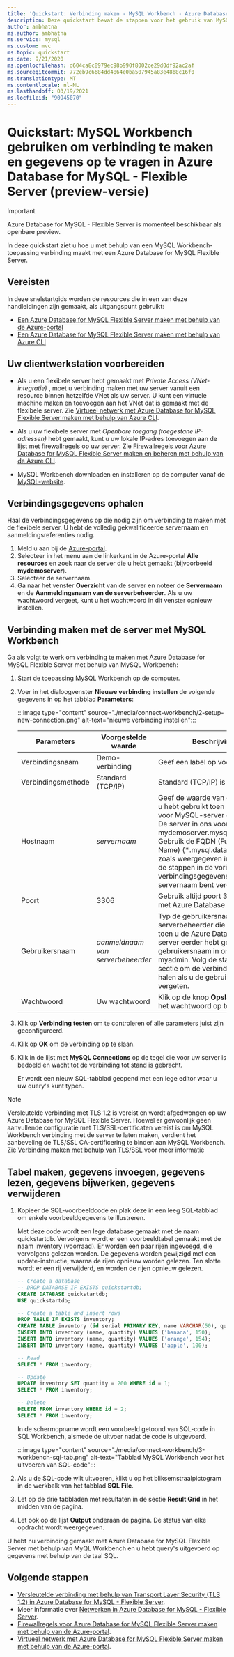 ```yaml
---
title: 'Quickstart: Verbinding maken - MySQL Workbench - Azure Database for MySQL - Flexible Server'
description: Deze quickstart bevat de stappen voor het gebruik van MySQL Workbench om verbinding te maken met en gegevens op te vragen uit Azure Database for MySQL - Flexible Server.
author: ambhatna
ms.author: ambhatna
ms.service: mysql
ms.custom: mvc
ms.topic: quickstart
ms.date: 9/21/2020
ms.openlocfilehash: d604ca8c8979ec98b990f8002ce29d0df92ac2af
ms.sourcegitcommit: 772eb9c6684dd4864e0ba507945a83e48b8c16f0
ms.translationtype: MT
ms.contentlocale: nl-NL
ms.lasthandoff: 03/19/2021
ms.locfileid: "90945070"
---
```

# <a name="quickstart-use-mysql-workbench-to-connect-and-query-data-in-azure-database-for-mysql---flexible-server-preview"></a>Quickstart: MySQL Workbench gebruiken om verbinding te maken en gegevens op te vragen in Azure Database for MySQL - Flexible Server (preview-versie)


> [!IMPORTANT] 
> Azure Database for MySQL - Flexible Server is momenteel beschikbaar als openbare preview.

In deze quickstart ziet u hoe u met behulp van een MySQL Workbench-toepassing verbinding maakt met een Azure Database for MySQL Flexible Server.

## <a name="prerequisites"></a>Vereisten

In deze snelstartgids worden de resources die in een van deze handleidingen zijn gemaakt, als uitgangspunt gebruikt:

- [Een Azure Database for MySQL Flexible Server maken met behulp van de Azure-portal](./quickstart-create-server-portal.md)
- [Een Azure Database for MySQL Flexible Server maken met behulp van Azure CLI](./quickstart-create-server-cli.md)

## <a name="preparing-your-client-workstation"></a>Uw clientwerkstation voorbereiden
- Als u een flexibele server hebt gemaakt met *Private Access (VNet-integratie)* , moet u verbinding maken met uw server vanuit een resource binnen hetzelfde VNet als uw server. U kunt een virtuele machine maken en toevoegen aan het VNet dat is gemaakt met de flexibele server. Zie [Virtueel netwerk met Azure Database for MySQL Flexible Server maken met behulp van Azure CLI](./how-to-manage-virtual-network-cli.md).
- Als u uw flexibele server met *Openbare toegang (toegestane IP-adressen)* hebt gemaakt, kunt u uw lokale IP-adres toevoegen aan de lijst met firewallregels op uw server. Zie [Firewallregels voor Azure Database for MySQL Flexible Server maken en beheren met behulp van de Azure CLI](./how-to-manage-firewall-cli.md).

- MySQL Workbench downloaden en installeren op de computer vanaf de [MySQL-website](https://dev.mysql.com/downloads/workbench/).

## <a name="get-connection-information"></a>Verbindingsgegevens ophalen

Haal de verbindingsgegevens op die nodig zijn om verbinding te maken met de flexibele server. U hebt de volledig gekwalificeerde servernaam en aanmeldingsreferenties nodig.

1. Meld u aan bij de [Azure-portal](https://portal.azure.com/).
2. Selecteer in het menu aan de linkerkant in de Azure-portal **Alle resources** en zoek naar de server die u hebt gemaakt (bijvoorbeeld **mydemoserver**).
3. Selecteer de servernaam.
4. Ga naar het venster **Overzicht** van de server en noteer de **Servernaam** en de **Aanmeldingsnaam van de serverbeheerder**. Als u uw wachtwoord vergeet, kunt u het wachtwoord in dit venster opnieuw instellen.
<!--- :::image type="content" source="./media/connect-php/1_server-overview-name-login.png" alt-text="Azure Database for MySQL Flexible Server name":::--->

## <a name="connect-to-the-server-using-mysql-workbench"></a>Verbinding maken met de server met MySQL Workbench

Ga als volgt te werk om verbinding te maken met Azure Database for MySQL Flexible Server met behulp van MySQL Workbench:

1. Start de toepassing MySQL Workbench op de computer.

2. Voer in het dialoogvenster **Nieuwe verbinding instellen** de volgende gegevens in op het tabblad **Parameters**:

    :::image type="content" source="./media/connect-workbench/2-setup-new-connection.png" alt-text="nieuwe verbinding instellen":::

    | **Parameters** | **Voorgestelde waarde** | **Beschrijving van veld** |
    |---|---|---|
    |    Verbindingsnaam | Demo-verbinding | Geef een label op voor deze verbinding. |
    | Verbindingsmethode | Standard (TCP/IP) | Standard (TCP/IP) is voldoende. |
    | Hostnaam | *servernaam* | Geef de waarde van de servernaam op die u hebt gebruikt toen u de Azure Database voor MySQL-server eerder hebt gemaakt. De server in ons voorbeeld is mydemoserver.mysql.database.azure.com. Gebruik de FQDN (Fully Qualified Domain Name) (\*.mysql.database.azure.com) zoals weergegeven in het voorbeeld. Volg de stappen in de vorige sectie om de verbindingsgegevens op te halen als u de servernaam bent vergeten.  |
    | Poort | 3306 | Gebruik altijd poort 3306 bij het verbinden met Azure Database voor MySQL. |
    | Gebruikersnaam |  *aanmeldnaam van serverbeheerder* | Typ de gebruikersnaam van de serverbeheerder die u hebt opgegeven toen u de Azure Database voor MySQL-server eerder hebt gemaakt. De gebruikersnaam in ons voorbeeld is myadmin. Volg de stappen in de vorige sectie om de verbindingsgegevens op te halen als u de gebruikersnaam bent vergeten.
    | Wachtwoord | Uw wachtwoord | Klik op de knop **Opslaan in de kluis...** om het wachtwoord op te slaan. |

3. Klik op **Verbinding testen** om te controleren of alle parameters juist zijn geconfigureerd.

4. Klik op **OK** om de verbinding op te slaan.

5. Klik in de lijst met **MySQL Connections** op de tegel die voor uw server is bedoeld en wacht tot de verbinding tot stand is gebracht.

    Er wordt een nieuw SQL-tabblad geopend met een lege editor waar u uw query's kunt typen.

> [!NOTE]
> Versleutelde verbinding met TLS 1.2 is vereist en wordt afgedwongen op uw Azure Database for MySQL Flexible Server. Hoewel er gewoonlijk geen aanvullende configuratie met TLS/SSL-certificaten vereist is om MySQL Workbench verbinding met de server te laten maken, verdient het aanbeveling de TLS/SSL CA-certificering te binden aan MySQL Workbench. Zie [Verbinding maken met behulp van TLS/SSL](./how-to-connect-tls-ssl.md) voor meer informatie

## <a name="create-a-table-insert-data-read-data-update-data-delete-data"></a>Tabel maken, gegevens invoegen, gegevens lezen, gegevens bijwerken, gegevens verwijderen

1. Kopieer de SQL-voorbeeldcode en plak deze in een leeg SQL-tabblad om enkele voorbeeldgegevens te illustreren.

    Met deze code wordt een lege database gemaakt met de naam quickstartdb. Vervolgens wordt er een voorbeeldtabel gemaakt met de naam inventory (voorraad). Er worden een paar rijen ingevoegd, die vervolgens gelezen worden. De gegevens worden gewijzigd met een update-instructie, waarna de rijen opnieuw worden gelezen. Ten slotte wordt er een rij verwijderd, en worden de rijen opnieuw gelezen.

    ```sql
    -- Create a database
    -- DROP DATABASE IF EXISTS quickstartdb;
    CREATE DATABASE quickstartdb;
    USE quickstartdb;

    -- Create a table and insert rows
    DROP TABLE IF EXISTS inventory;
    CREATE TABLE inventory (id serial PRIMARY KEY, name VARCHAR(50), quantity INTEGER);
    INSERT INTO inventory (name, quantity) VALUES ('banana', 150);
    INSERT INTO inventory (name, quantity) VALUES ('orange', 154);
    INSERT INTO inventory (name, quantity) VALUES ('apple', 100);

    -- Read
    SELECT * FROM inventory;

    -- Update
    UPDATE inventory SET quantity = 200 WHERE id = 1;
    SELECT * FROM inventory;

    -- Delete
    DELETE FROM inventory WHERE id = 2;
    SELECT * FROM inventory;
    ```

    In de schermopname wordt een voorbeeld getoond van SQL-code in SQL Workbench, alsmede de uitvoer nadat de code is uitgevoerd.

    :::image type="content" source="./media/connect-workbench/3-workbench-sql-tab.png" alt-text="Tabblad MySQL Workbench voor het uitvoeren van SQL-code":::

2. Als u de SQL-code wilt uitvoeren, klikt u op het bliksemstraalpictogram in de werkbalk van het tabblad **SQL File**.
3. Let op de drie tabbladen met resultaten in de sectie **Result Grid** in het midden van de pagina.
4. Let ook op de lijst **Output** onderaan de pagina. De status van elke opdracht wordt weergegeven.

U hebt nu verbinding gemaakt met Azure Database for MySQL Flexible Server met behulp van MyQL Workbench en u hebt query's uitgevoerd op gegevens met behulp van de taal SQL.

## <a name="next-steps"></a>Volgende stappen
- [Versleutelde verbinding met behulp van Transport Layer Security (TLS 1.2) in Azure Database for MySQL - Flexible Server](./how-to-connect-tls-ssl.md).
- Meer informatie over [Netwerken in Azure Database for MySQL - Flexible Server](./concepts-networking.md).
- [Firewallregels voor Azure Database for MySQL Flexible Server maken met behulp van de Azure-portal](./how-to-manage-firewall-portal.md).
- [Virtueel netwerk met Azure Database for MySQL Flexible Server maken met behulp van de Azure-portal](./how-to-manage-virtual-network-portal.md).
